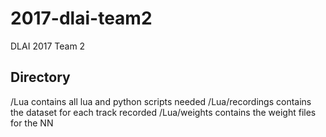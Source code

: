 # 2017-dlai-team2
DLAI 2017 Team 2

## Directory

/Lua contains all lua and python scripts needed
/Lua/recordings contains the dataset for each track recorded
/Lua/weights contains the weight files for the NN